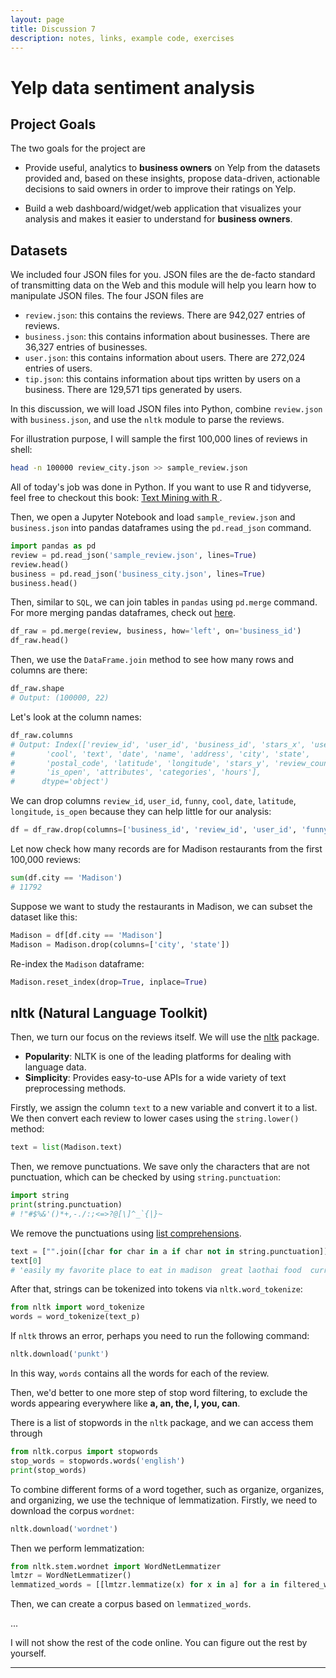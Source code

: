 ```yaml
---
layout: page
title: Discussion 7
description: notes, links, example code, exercises
---
```


# Yelp data sentiment analysis

## Project Goals

The two goals for the project are 
- Provide useful, analytics to **business owners** on Yelp from the datasets provided and, based on these insights, propose data-driven, actionable decisions to said owners in order to improve their ratings on Yelp. 

- Build a web dashboard/widget/web application that visualizes your analysis and makes it easier to understand for **business owners**.

## Datasets

We included four JSON files for you. JSON files are the de-facto standard of transmitting data on the Web and this module will help you learn how to manipulate JSON files. The four JSON files are

- `review.json`: this contains the reviews. There are 942,027 entries of reviews.
- `business.json`: this contains information about businesses. There are 36,327 entries of businesses.
- `user.json`: this contains information about users. There are 272,024 entries of users.
- `tip.json`: this contains information about tips written by users on a business. There are 129,571 tips generated by users.

In this discussion, we will load JSON files into Python, combine `review.json` with `business.json`, and use the `nltk` module to parse the reviews.

For illustration purpose, I will sample the first 100,000 lines of reviews in shell:

```sh
head -n 100000 review_city.json >> sample_review.json
```

All of today's job was done in Python. If you want to use R and tidyverse, feel free to checkout this book: [Text Mining with R
](https://www.tidytextmining.com/index.html).

Then, we open a Jupyter Notebook and load `sample_review.json` and `business.json` into pandas dataframes using the `pd.read_json` command.

```python
import pandas as pd
review = pd.read_json('sample_review.json', lines=True)
review.head()
business = pd.read_json('business_city.json', lines=True)
business.head()
```

Then, similar to `SQL`, we can join tables in `pandas` using `pd.merge` command. For more merging pandas dataframes, check out [here](https://pandas.pydata.org/pandas-docs/stable/user_guide/merging.html).
```python
df_raw = pd.merge(review, business, how='left', on='business_id')
df_raw.head()
```
Then, we use the `DataFrame.join` method to see how many rows and columns are there:
```python
df_raw.shape
# Output: (100000, 22)
```
Let's look at the column names:

```python
df_raw.columns
# Output: Index(['review_id', 'user_id', 'business_id', 'stars_x', 'useful', 'funny',
#       'cool', 'text', 'date', 'name', 'address', 'city', 'state',
#       'postal_code', 'latitude', 'longitude', 'stars_y', 'review_count',
#       'is_open', 'attributes', 'categories', 'hours'],
#      dtype='object')
```
We can drop columns `review_id`, `user_id`, `funny`, `cool`, `date`, `latitude`, `longitude`, `is_open` because they can help little for our analysis:

```python
df = df_raw.drop(columns=['business_id', 'review_id', 'user_id', 'funny', 'cool', 'date', 'latitude', 'longitude', 'is_open', 'review_count', 'hours'])
``` 

Let now check how many records are for Madison restaurants from the first 100,000 reviews:
```python
sum(df.city == 'Madison')
# 11792
```
Suppose we want to study the restaurants in Madison, we can subset the dataset like this:
```python
Madison = df[df.city == 'Madison']
Madison = Madison.drop(columns=['city', 'state'])
```

Re-index the `Madison` dataframe:
```python
Madison.reset_index(drop=True, inplace=True)
```

## nltk (Natural Language Toolkit)

Then, we turn our focus on the reviews itself. We will use the [nltk](https://www.nltk.org/) package. 

- **Popularity**: NLTK is one of the leading platforms for dealing with language data.
- **Simplicity**: Provides easy-to-use APIs for a wide variety of text preprocessing methods.

Firstly, we assign the column `text` to a new variable and convert it to a list. We then convert each review to lower cases using the `string.lower()` method:

```python
text = list(Madison.text)
``` 
Then, we remove punctuations. We save only the characters that are not punctuation, which can be checked by using `string.punctuation`:

```python
import string
print(string.punctuation)
# !"#$%&'()*+,-./:;<=>?@[\]^_`{|}~
```

We remove the punctuations using [list comprehensions](https://realpython.com/list-comprehension-python/).

```python
text = ["".join([char for char in a if char not in string.punctuation]) for a in text]
text[0]
# 'easily my favorite place to eat in madison  great laothai food  curries are fantastic and make sure to start with a soup  theyre always good  tip place is tiny and you will wait  either get carry out or head across the street to the weary traveler to grab a beer while you wait for your table'

```

After that, strings can be tokenized into tokens via `nltk.word_tokenize`:

```python
from nltk import word_tokenize
words = word_tokenize(text_p)
```
If `nltk` throws an error, perhaps you need to run the following command:

```python
nltk.download('punkt')
```
In this way, `words` contains all the words for each of the review.

Then, we'd better to one more step of stop word filtering, to exclude the words appearing everywhere like **a, an, the, I, you, can**.

There is a list of stopwords in the `nltk` package, and we can access them through
```python
from nltk.corpus import stopwords
stop_words = stopwords.words('english')
print(stop_words)
```

To combine  different forms of a word together, such as organize, organizes, and organizing, we use the technique of lemmatization. Firstly, we need to download the corpus `wordnet`:

```python
nltk.download('wordnet')
```

Then we perform lemmatization:

```python
from nltk.stem.wordnet import WordNetLemmatizer
lmtzr = WordNetLemmatizer()
lemmatized_words = [[lmtzr.lemmatize(x) for x in a] for a in filtered_words]
```

Then, we can create a corpus based on `lemmatized_words`.

...

I will not show the rest of the code online. You can figure out the rest by yourself. 




---
